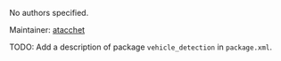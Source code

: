<div id='vehicle_detection-autogenerated' markdown='1'>


<!-- do not edit this file, autogenerated -->

No authors specified.

Maintainer: [atacchet](mailto:atacchet@todo.todo)

TODO: Add a description of package `vehicle_detection` in `package.xml`.



</div>

